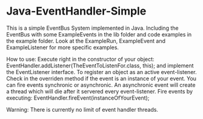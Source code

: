 # Java-EventHandler-Simple

This is a simple EventBus System implemented in Java.
Including the EventBus with some ExampleEvents in the lib folder
and code examples in the example folder.
Look at the ExampleRun, ExampleEvent and ExampleListener for more specific examples.

How to use:
Execute right in the constructor of your object:
EventHandler.addListener(TheEventToListenFor.class, this);
and implement the EventListener interface.
To register an object as an active event-listener.
Check in the overriden method if the event is an instance of your event.
You can fire events synchronic or asynchronic.
An asynchronic event will create a thread which will die after it servered every event-listener.
Fire events by executing:
EventHandler.fireEvent(instanceOfYourEvent);

Warning:
There is currently no limit of event handler threads.
